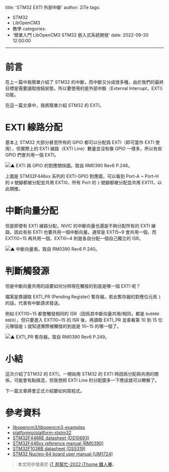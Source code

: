 title: 'STM32 EXTI 外部中斷'
author: ZiTe
tags:
  - STM32
  - LibOpenCM3
  - 教學
categories:
  - '簡單入門 LibOpenCM3 STM32 嵌入式系統開發'
date: 2022-09-20 12:00:00
---

# 前言
在上一篇中我簡單介紹了 STM32 的中斷，而中斷又分成很多種，由於我們的最終目標是需要讀取按鈕狀態，所以要使用的是外部中斷（External Interrupt，EXTI）功能。
  
在這一篇文章中，我將簡單介紹 STM32 的 EXTI。  

<!--more-->

# EXTI 線路分配
基本上 STM32 大部分甚至所有的 GPIO 都可以分配爲 EXTI（即可當作 EXTI 使用），但實際上的 EXTI 線路（EXTI Line）數量並沒有像 GPIO 一樣多，所以有些 GPIO 們會共用一個 EXTI。

![▲ EXTI 與 GPIO 的對應關係圖。取自 RM0390 Rev6 P.246。](https://blogger.googleusercontent.com/img/b/R29vZ2xl/AVvXsEhO-0XJzlz2uhtlbllMNTacnAzWomY3BvlmzCjdUInbUbmlM10EMzVlaPUG3xEsypjaXmlAV8PChiGd-7BlotHymcGEu6b1EylORMv-hhaLTWp1Tc2GdMR1IBYXIUPHmT97ziibmQ6ID9meF7HA9dJrPhRuZNp9-nfjh6GAZVrL3FfJfAhQlv6YMZj6/s16000/image_1663301101772_0.png)

上圖是 STM32F446xx 系列的 EXTI-GPIO 對應圖，可以看到 Port-A \~ Port-H 的 `0` 號腳都被分配並共用 EXTI0，所有 Port 的 `1` 號腳都被分配並共用 EXTI1，以此類推。

# 中斷向量分配
但是即便有 EXTI 線路分配，NVIC 的中斷向量也還是不夠分配所有的 EXTI 線路，因此有些 EXTI 也要共用一個中斷向量。通常是 EXTI5\~9 會共用一個，而 EXTI10\~15 再共用一個，EXTI0\~4 則是各自分配一個自己獨立的 ISR。

![▲ 中斷向量表。取自 RM0390 Rev6 P.240。](https://blogger.googleusercontent.com/img/b/R29vZ2xl/AVvXsEjDEEbeiREpV-gQxGw--ozflXCPW5ajOdOTsz9yMH_PJccqKEbqcDQEXxlB_em8pkPLtA7-GjdyUeWbMFQ22nHOXQxSj-ijlTGYaXKrp8bSa8KIXpcqYkY9IE1tMK-ETPn9ZxtooZ2ouzD7jpQDZfDHMFU-eBxwcTkgS_nfZZoqAYefYqjXeefYAiDM/s16000/image_1663302242964_0.png)  
  
# 判斷觸發源
但是中斷向量共用的話要如何分辨現在觸發的到底是哪一個 EXTI 呢？

檔案是靠讀取 EXTI_PR (Pending Register) 暫存器。若此暫存器的對應位元爲 `1` 的話，代表有中斷請求發送。  

例如 EXTI10\~15 都會觸發相同的 ISR（因爲其中斷向量共用/相同，都是 `0x0000 00E0`），但只要進入 EXTI10\~15 的 ISR 後，再讀取 EXTI_PR 並查看第 10 到 15 位元哪個是 `1` 就知道實際被觸發的到底是 10~15 的哪一個了。  

![▲ EXTI_PR 暫存器。取自 RM0390 Rev6 P.249。](https://blogger.googleusercontent.com/img/b/R29vZ2xl/AVvXsEiuQqEmZOMh7vIrLyKeAcQ9EoZxidc5ZjKZav_ecwNkDhmP2_IJnRupgVEGE_tFzVQWBIcEpesvDBRs2UbtdbEMvarGexfoNLV_M_HPTF1ZB0w3gYEAbXb1FaJgdyOq7tmiTMOm6Q_TUCI-n5R9EyA-6ouF4lQwMmmEUWZo1ZtBnMq-08cYoDtei353/s16000/image_1663302880003_0.png)

# 小結
這次介紹了STM32 的 EXTI。一開始用 STM32 的 EXTI 時因爲分配與共用的關係，可能會有點搞混，但我想把 EXTI Line 的分配圖多一下應該就可以瞭解了。  


下一篇文章將會正式介紹要如何寫程式。

# 參考資料
* [libopencm3/libopencm3-examples](https://github.com/libopencm3/libopencm3-examples)
* [platformio/platform-ststm32](https://github.com/platformio/platform-ststm32)
* [STM32F446RE datasheet (DS10693)](https://www.st.com/resource/en/datasheet/stm32f446re.pdf)
* [STM32F446xx reference manual (RM0390)](https://www.st.com/resource/en/reference_manual/rm0390-stm32f446xx-advanced-armbased-32bit-mcus-stmicroelectronics.pdf)
* [STM32F103RB datasheet (DS5319)](https://www.st.com/resource/en/datasheet/stm32f103rb.pdf)
* [STM32 Nucleo-64 board user manual (UM1724)](https://www.st.com/resource/en/user_manual/um1724-stm32-nucleo64-boards-mb1136-stmicroelectronics.pdf)  

> 本文同步發表於 [iT 邦幫忙-2022 iThome 鐵人賽](https://ithelp.ithome.com.tw/articles/10291748)。
